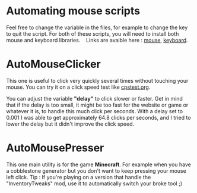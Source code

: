 # Automating mouse scripts
Feel free to change the variable in the files, for example to change the key to quit the script.
For both of these scripts, you will need to install both mouse and keyboard libraries.
&nbsp;&nbsp;&nbsp;Links are avaible here : [mouse](https://pypi.org/project/mouse/), [keyboard](https://pypi.org/project/keyboard/).

# AutoMouseClicker
This one is useful to click very quickly several times without touching your mouse. 
You can try it on a click speed test like [cpstest.org](https://cpstest.org/).

You can adjust the variable **"delay"** to click slower or faster.
Get in mind that if the delay is too small, it might be too fast for the website or game or whatever it is, to handle this much click per seconds.
With a delay set to 0.001 I was able to get approximately 64.8 clicks per seconds, and I tried to lower the delay but it didn't improve the click speed. 

# AutoMousePresser
This one main utility is for the game **Minecraft**. For example when you have a cobblestone generator but you don't want to keep pressing your mouse left click.
Tip : If you're playing on a version that handle the "InventoryTweaks" mod, use it to automatically switch your broke tool ;)